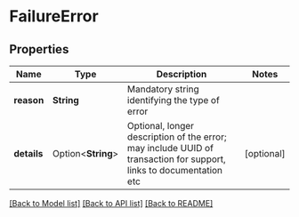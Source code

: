 # FailureError

## Properties

Name | Type | Description | Notes
------------ | ------------- | ------------- | -------------
**reason** | **String** | Mandatory string identifying the type of error | 
**details** | Option<**String**> | Optional, longer description of the error; may include UUID of transaction for support, links to documentation etc | [optional]

[[Back to Model list]](../README.md#documentation-for-models) [[Back to API list]](../README.md#documentation-for-api-endpoints) [[Back to README]](../README.md)


